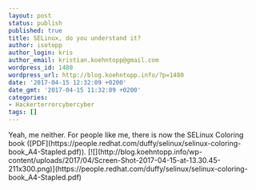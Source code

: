 ```yaml
---
layout: post
status: publish
published: true
title: SELinux, do you understand it?
author: isotopp
author_login: kris
author_email: kristian.koehntopp@gmail.com
wordpress_id: 1480
wordpress_url: http://blog.koehntopp.info/?p=1480
date: '2017-04-15 12:32:09 +0200'
date_gmt: '2017-04-15 11:32:09 +0200'
categories:
- Hackerterrorcybercyber
tags: []
---
```

<p>Yeah, me neither. For people like me, there is now the SELinux Coloring book ([PDF](https://people.redhat.com/duffy/selinux/selinux-coloring-book_A4-Stapled.pdf)). [![](http://blog.koehntopp.info/wp-content/uploads/2017/04/Screen-Shot-2017-04-15-at-13.30.45-211x300.png)](https://people.redhat.com/duffy/selinux/selinux-coloring-book_A4-Stapled.pdf)</p>
